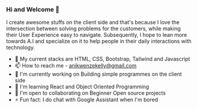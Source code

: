 ### Hi and Welcome 👋

<!--
**laskelly/laskelly** is a ✨ _special_ ✨ repository because its `README.md` (this file) appears on your GitHub profile.

Here are some ideas to get you started:

- 🔭 I’m currently working on ...
- 🌱 I’m currently learning ...
- 👯 I’m looking to collaborate on ...
- 🤔 I’m looking for help with ...
- 💬 Ask me about ...
- 📫 How to reach me: ...
- 😄 Pronouns: ...
- ⚡ Fun fact: ...
-->

I create awesome stuffs on the client side and that's because I love the intersection between solving problems for the customers, while making their User Experience easy to navigate. Subsequently, I hope to lean more towards A.I and specialize on it to help people in their daily interactions with technology.

- 💬 My current stacks are HTML, CSS, Bootstrap, Tailwind and Javascript
- 📫 How to reach me - anikwenzekelly@gmail.com
- 🚀 I'm currently working on Building simple programmes on the client side
- 🧠 I'm learning React and Object Oriented Programming
- 🤝 I'm open to collaborating on Beginner Open source projects
- ⚡ Fun fact: I do chat with Google Assistant when I'm bored
